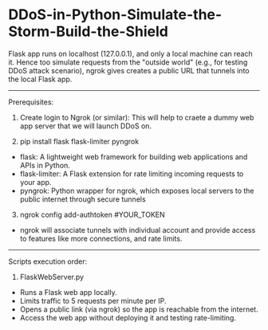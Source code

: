 # DDoS-in-Python-Simulate-the-Storm-Build-the-Shield



Flask app runs on localhost (127.0.0.1), and only a local machine can reach it. Hence too simulate requests from the "outside world" (e.g., for testing DDoS attack scenario), ngrok gives creates a public URL that tunnels into the local Flask app.
_________________________________________________________________________________________________________________________________________
Prerequisites:
1. Create login to Ngrok (or similar): This will help to craete a dummy web app server that we will launch DDoS on.

2. pip install flask flask-limiter pyngrok

- flask: A lightweight web framework for building web applications and APIs in Python.
- flask-limiter: A Flask extension for rate limiting incoming requests to your app.
- pyngrok: Python wrapper for ngrok, which exposes local servers to the public internet through secure tunnels

3. ngrok config add-authtoken #YOUR_TOKEN
- ngrok will associate tunnels with individual account and provide access to features like more connections, and rate limits.


_________________________________________________________________________________________________________________________________________
Scripts execution order: 

1. FlaskWebServer.py
  - Runs a Flask web app locally.
  - Limits traffic to 5 requests per minute per IP.
  - Opens a public link (via ngrok) so the app is reachable from the internet.
  - Access the web app without deploying it and testing rate-limiting.
